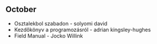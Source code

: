 
October
------
  * Osztalekbol szabadon - solyomi david
  * Kezdőkönyv a programozásról - adrian kingsley-hughes
  * Field Manual - Jocko Willink

